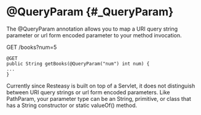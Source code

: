 @QueryParam {#_QueryParam}
===========

The @QueryParam annotation allows you to map a URI query string
parameter or url form encoded parameter to your method invocation.

GET /books?num=5

    @GET
    public String getBooks(@QueryParam("num") int num) {
    ...
    }

Currently since Resteasy is built on top of a Servlet, it does not
distinguish between URI query strings or url form encoded parameters.
Like PathParam, your parameter type can be an String, primitive, or
class that has a String constructor or static valueOf() method.
